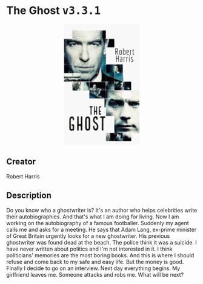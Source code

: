 
# The Ghost <kbd>v3.3.1</kbd>

<center>
  <img src="./cover-1024.jpg"/>
</center>

## Creator
Robert Harris

## Description
Do you know who a ghostwriter is? It's an author who helps celebrities write their autobiographies. And that's what I am doing for living. Now I am working on the autobiography of a famous footballer. Suddenly my agent calls me and asks for a meeting. He says that Adam Lang, ex-prime minister of Great Britain urgently looks for a new ghostwriter. His previous ghostwriter was found dead at the beach. The police think it was a suicide. I have never written about politics and I'm not interested in it. I think politicians' memories are the most boring books. And this is where I should refuse and come back to my safe and easy life. But the money is good. Finally I decide to go on an interview. Next day everything begins. My girlfriend leaves me. Someone attacks and robs me. What will be next? 
